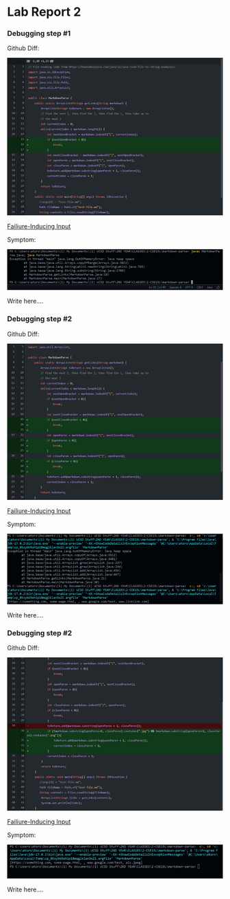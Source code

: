 # **Lab Report 2**
### **Debugging step #1**
Github Diff:

![diff1](pics2/1.png)

[Failiure-Inducing Input](https://github.com/atorshizi/cse15l-lab-reports/blame/main/failed%20test%201.md)

Symptom:

![diff1](pics2/1b.png)

Write here....

### **Debugging step #2**
Github Diff:

![diff1](pics2/2.png)

[Failiure-Inducing Input](https://github.com/atorshizi/cse15l-lab-reports/blame/main/failed%20test%202.md)

Symptom:

![diff1](pics2/2b.png)

Write here....

### **Debugging step #2**
Github Diff:

![diff1](pics2/3.png)

[Failiure-Inducing Input](https://github.com/atorshizi/cse15l-lab-reports/blame/main/failed%20test%203.md)

Symptom:

![diff1](pics2/3b.png)

Write here....

